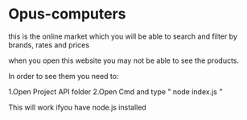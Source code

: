# Opus-computers
this is the online market which you will be able to search and filter by brands, rates and prices

when you open this website you may not be able to see the products. 

In order to see them you need to:

1.Open Project API folder 
2.Open Cmd and type " node index.js " 

This will work ifyou have node.js installed
